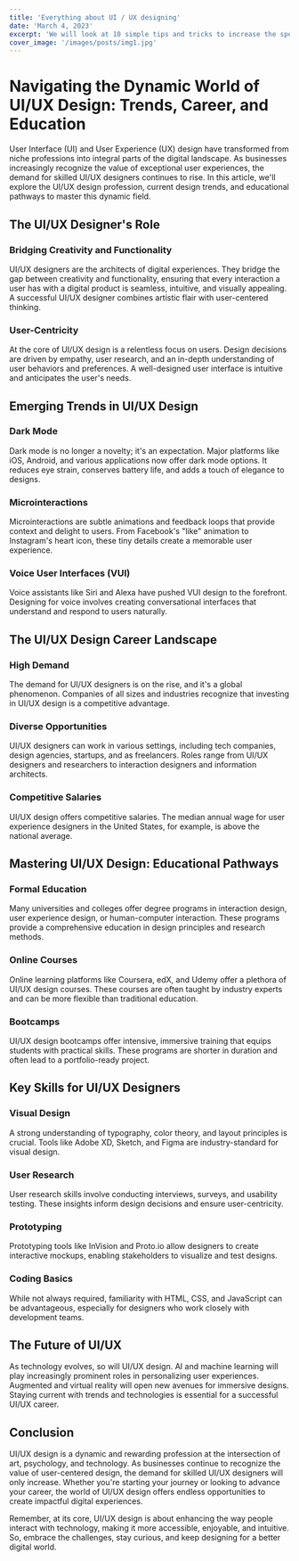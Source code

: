 ```yaml
---
title: 'Everything about UI / UX designing'
date: 'March 4, 2023'
excerpt: 'We will look at 10 simple tips and tricks to increase the speed of your code when writing JS'
cover_image: '/images/posts/img1.jpg'
---
```



# Navigating the Dynamic World of UI/UX Design: Trends, Career, and Education

User Interface (UI) and User Experience (UX) design have transformed from niche professions into integral parts of the digital landscape. As businesses increasingly recognize the value of exceptional user experiences, the demand for skilled UI/UX designers continues to rise. In this article, we'll explore the UI/UX design profession, current design trends, and educational pathways to master this dynamic field.

## The UI/UX Designer's Role

### Bridging Creativity and Functionality

UI/UX designers are the architects of digital experiences. They bridge the gap between creativity and functionality, ensuring that every interaction a user has with a digital product is seamless, intuitive, and visually appealing. A successful UI/UX designer combines artistic flair with user-centered thinking.

### User-Centricity

At the core of UI/UX design is a relentless focus on users. Design decisions are driven by empathy, user research, and an in-depth understanding of user behaviors and preferences. A well-designed user interface is intuitive and anticipates the user's needs.

## Emerging Trends in UI/UX Design

### Dark Mode

Dark mode is no longer a novelty; it's an expectation. Major platforms like iOS, Android, and various applications now offer dark mode options. It reduces eye strain, conserves battery life, and adds a touch of elegance to designs.

### Microinteractions

Microinteractions are subtle animations and feedback loops that provide context and delight to users. From Facebook's "like" animation to Instagram's heart icon, these tiny details create a memorable user experience.

### Voice User Interfaces (VUI)

Voice assistants like Siri and Alexa have pushed VUI design to the forefront. Designing for voice involves creating conversational interfaces that understand and respond to users naturally.

## The UI/UX Design Career Landscape

### High Demand

The demand for UI/UX designers is on the rise, and it's a global phenomenon. Companies of all sizes and industries recognize that investing in UI/UX design is a competitive advantage.

### Diverse Opportunities

UI/UX designers can work in various settings, including tech companies, design agencies, startups, and as freelancers. Roles range from UI/UX designers and researchers to interaction designers and information architects.

### Competitive Salaries

UI/UX design offers competitive salaries. The median annual wage for user experience designers in the United States, for example, is above the national average.

## Mastering UI/UX Design: Educational Pathways

### Formal Education

Many universities and colleges offer degree programs in interaction design, user experience design, or human-computer interaction. These programs provide a comprehensive education in design principles and research methods.

### Online Courses

Online learning platforms like Coursera, edX, and Udemy offer a plethora of UI/UX design courses. These courses are often taught by industry experts and can be more flexible than traditional education.

### Bootcamps

UI/UX design bootcamps offer intensive, immersive training that equips students with practical skills. These programs are shorter in duration and often lead to a portfolio-ready project.

## Key Skills for UI/UX Designers

### Visual Design

A strong understanding of typography, color theory, and layout principles is crucial. Tools like Adobe XD, Sketch, and Figma are industry-standard for visual design.

### User Research

User research skills involve conducting interviews, surveys, and usability testing. These insights inform design decisions and ensure user-centricity.

### Prototyping

Prototyping tools like InVision and Proto.io allow designers to create interactive mockups, enabling stakeholders to visualize and test designs.

### Coding Basics

While not always required, familiarity with HTML, CSS, and JavaScript can be advantageous, especially for designers who work closely with development teams.

## The Future of UI/UX

As technology evolves, so will UI/UX design. AI and machine learning will play increasingly prominent roles in personalizing user experiences. Augmented and virtual reality will open new avenues for immersive designs. Staying current with trends and technologies is essential for a successful UI/UX career.

## Conclusion

UI/UX design is a dynamic and rewarding profession at the intersection of art, psychology, and technology. As businesses continue to recognize the value of user-centered design, the demand for skilled UI/UX designers will only increase. Whether you're starting your journey or looking to advance your career, the world of UI/UX design offers endless opportunities to create impactful digital experiences.

Remember, at its core, UI/UX design is about enhancing the way people interact with technology, making it more accessible, enjoyable, and intuitive. So, embrace the challenges, stay curious, and keep designing for a better digital world.